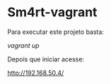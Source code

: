 # Sm4rt-vagrant

Para executar este projeto basta:

  *vagrant up*

Depois que iniciar acesse:

http://192.168.50.4/
